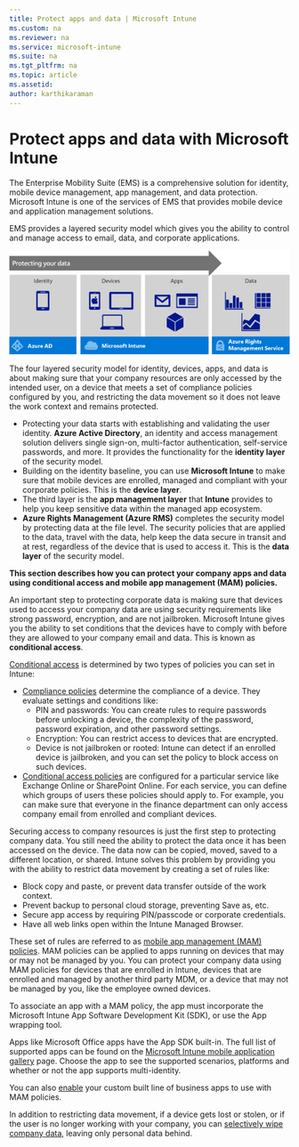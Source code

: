 ```yaml
---
title: Protect apps and data | Microsoft Intune
ms.custom: na
ms.reviewer: na
ms.service: microsoft-intune
ms.suite: na
ms.tgt_pltfrm: na
ms.topic: article
ms.assetid:
author: karthikaraman
---
```

# Protect apps and data with Microsoft Intune
The Enterprise Mobility Suite (EMS)  is a comprehensive solution for identity, mobile device management, app management, and data protection. Microsoft Intune is one of the services of EMS that provides mobile device and application management solutions.

EMS provides a layered security model which gives you the ability to control and manage access to email, data, and corporate applications.

![EMS four layered data protection](../media/ems-4-layer-data-protection.png)

The four layered security model for identity, devices, apps, and data is about making sure that your company resources are only accessed by the intended user, on a device that meets a set of compliance policies configured by you, and restricting the data movement so it does not leave the work context and remains protected.

- Protecting your data starts with establishing and validating the user identity. **Azure Active Directory**, an identity and access management solution delivers single sign-on, multi-factor authentication, self-service passwords, and more. It provides the functionality for the **identity layer** of the security model.
- Building on the identity baseline, you can use **Microsoft Intune** to make sure that mobile devices are enrolled, managed and compliant with your corporate policies. This is the **device layer**.
- The third layer is the **app management layer** that **Intune** provides to help you keep sensitive data within the managed app ecosystem.
- **Azure Rights Management (Azure RMS)** completes the security model by protecting data at the file level. The security policies that are applied to the data, travel with the data, help keep the data secure in transit and at rest, regardless of the device that is used to access it. This is the **data layer** of the security model.

**This section describes how you can protect your company apps and data using conditional access and mobile app management (MAM) policies.**

An important step to protecting corporate data is making sure that devices used to access your company data are using security requirements like strong password, encryption, and are not jailbroken. Microsoft Intune gives you the ability to set conditions that the devices have to comply with before they are allowed to your company email and data. This is known as **conditional access**.

[Conditional access](restrict-access-to-email-and-o365-services-with-microsoft-intune.md) is determined by two types of policies you can set in Intune:
- [Compliance policies](introduction-to-device-compliance-policies-in-microsoft-intune.md) determine the compliance of a device. They evaluate settings and conditions like:
  - PIN and passwords: You can create rules to require passwords before unlocking a device, the complexity of the password, password expiration, and other password settings.
  - Encryption: You can restrict access to devices that are encrypted.
  - Device is not jailbroken or rooted: Intune can detect if an enrolled device is jailbroken, and you can set the policy to block access on such devices.
- [Conditional access policies](create-a-device-compliance-policy-in-microsoft-intune.md) are     configured for a particular service like Exchange Online or SharePoint Online. For each service, you can define which groups of users these policies should apply to. For example, you can make sure that everyone in the finance department can only access company email from enrolled and compliant devices.

Securing access to company resources is just the first step to protecting company data. You still need the ability to protect the data once it has been accessed on the device. The data now can be copied, moved, saved to a different location, or shared. Intune solves this problem by providing you with the ability to restrict data movement by creating a set of rules like:
- Block copy and paste, or prevent data transfer outside of the work context.
- Prevent backup to personal cloud storage, preventing Save as, etc.
- Secure app access by requiring PIN/passcode or corporate credentials.
- Have all web links open within the Intune Managed Browser.

These set of rules are referred to as [mobile app management (MAM) policies](protect-app-data-using-mobile-app-management-policies-with-microsoft-intune.md).  MAM policies can be applied to apps running on devices that may or may not be managed by you.  You can protect your company data using MAM policies for devices that are enrolled in Intune, devices that are enrolled and managed by another third party MDM, or a device that may not be managed by you, like the employee owned devices.

To associate an app with a MAM policy, the app must incorporate the Microsoft Intune App Software Development Kit (SDK), or use the App wrapping tool.

Apps like Microsoft Office apps have the App SDK built-in. The full list of supported apps can be found on the [Microsoft Intune mobile application gallery](https://www.microsoft.com/en-us/server-cloud/products/microsoft-intune/partners.aspx) page. Choose the app to see the supported scenarios, platforms and whether or not the app supports multi-identity.

You can also [enable](decide-how-to-prepare-apps-for-mobile-application-management-with-microsoft-intune.md) your custom built line of business apps to use with MAM policies.

In addition to restricting data movement, if a device gets lost or stolen, or if the user is no longer working with your company, you can [selectively wipe company data](wipe-managed-company-app-data-with-microsoft-intune.md), leaving only personal data behind.
